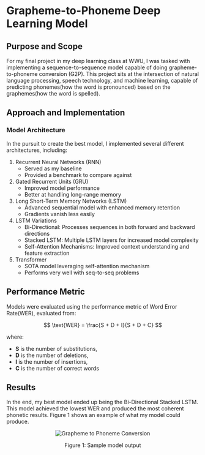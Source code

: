 # Grapheme-to-Phoneme Deep Learning Model

## Purpose and Scope
For my final project in my deep learning class at WWU, I was tasked with implementing a sequence-to-sequence model capable of doing grapheme-to-phoneme conversion (G2P). This project sits at the intersection of natural language processing, speech technology, and machine learning, capable of predicting phonemes(how the word is pronounced) based on the graphemes(how the word is spelled).  

## Approach and Implementation
### Model Architecture
In the pursuit to create the best model, I implemented several different architectures, including:  
1. Recurrent Neural Networks (RNN)
   * Served as my baseline
   * Provided a benchmark to compare against
2. Gated Recurrent Units (GRU)
   * Improved model performance
   * Better at handling long-range memory
3. Long Short-Term Memory Networks (LSTM)
   * Advanced sequential model with enhanced memory retention
   * Gradients vanish less easily
4. LSTM Variations
   * Bi-Directional: Processes sequences in both forward and backward directions
   * Stacked LSTM: Multiple LSTM layers for increased model complexity
   * Self-Attention Mechanisms: Improved context understanding and feature extraction
5. Transformer
   * SOTA model leveraging self-attention mechanism
   * Performs very well with seq-to-seq problems
     
## Performance Metric

Models were evaluated using the performance metric of Word Error Rate(WER), evaluated from:

$$
\text{WER} = \frac{S + D + I}{S + D + C}
$$

where:  

- **S** is the number of substitutions,  
- **D** is the number of deletions,  
- **I** is the number of insertions,  
- **C** is the number of correct words

## Results
In the end, my best model ended up being the Bi-Directional Stacked LSTM. This model achieved the lowest WER and produced the most coherent phonetic results. Figure 1 shows an example of what my model could produce.


<div align="center">
  <img align="center" src="https://lukedojan.com/images/G2P_updated.gif" alt="Grapheme to Phoneme Conversion">
  <p style="text-align: center;"> 
    Figure 1: Sample model output
  </p>
</div>
